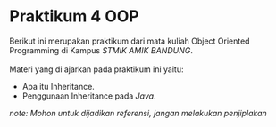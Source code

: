 # Praktikum 4 OOP

Berikut ini merupakan praktikum dari mata kuliah Object Oriented Programming di Kampus
*STMIK AMIK BANDUNG*.<br><br>
Materi yang di ajarkan pada praktikum ini yaitu:<br>
- Apa itu Inheritance.
- Penggunaan Inheritance pada *Java*.

*note: Mohon untuk dijadikan referensi, jangan melakukan penjiplakan*
